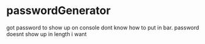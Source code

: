 # passwordGenerator


got password to show up on console dont know how to put in bar.
password doesnt show up in length i want
